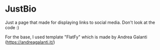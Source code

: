 # JustBio

Just a page that made for displaying links to social media. Don't look at the code :)

For the base, I used template "FlatFy" which is made by Andrea Galanti (https://andreagalanti.it/)
